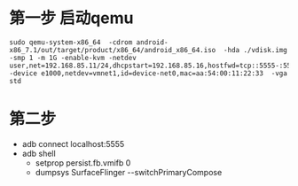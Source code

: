 # 第一步 启动qemu
```
sudo qemu-system-x86_64  -cdrom android-x86_7.1/out/target/product/x86_64/android_x86_64.iso  -hda ./vdisk.img -smp 1 -m 1G -enable-kvm -netdev user,net=192.168.85.11/24,dhcpstart=192.168.85.16,hostfwd=tcp::5555-:5555,id=vmnet1, -device e1000,netdev=vmnet1,id=device-net0,mac=aa:54:00:11:22:33  -vga std
```
# 第二步
- adb connect  localhost:5555
- adb shell
  -  setprop persist.fb.vmifb 0
  -  dumpsys SurfaceFlinger --switchPrimaryCompose
